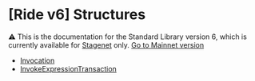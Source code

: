 # [Ride v6] Structures

:warning: This is the documentation for the Standard Library version 6, which is currently available for [Stagenet](/en/blockchain/blockchain-network/) only. [Go to Mainnet version](/en/ride/structures/)

* [Invocation](/en/ride/v6/structures/common-structures/invocation)
* [InvokeExpressionTransaction](/en/ride/v6/structures/transaction-structures/invoke-expression-transaction)
